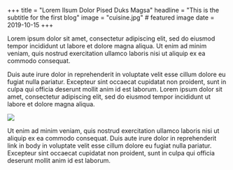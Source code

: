 +++
title = "Lorem Ilsum Dolor Pised Duks Magsa"
headline = "This is the subtitle for the first blog"
image = "cuisine.jpg" # featured image
date = 2019-10-15
+++

Lorem ipsum dolor sit amet, consectetur adipiscing elit, sed do eiusmod tempor incididunt ut labore et dolore magna aliqua. Ut enim ad minim veniam, quis nostrud exercitation ullamco laboris nisi ut aliquip ex ea commodo consequat.

Duis aute irure dolor in reprehenderit in voluptate velit esse cillum dolore eu fugiat nulla pariatur. Excepteur sint occaecat cupidatat non proident, sunt in culpa qui officia deserunt mollit anim id est laborum. Lorem ipsum dolor sit amet, consectetur adipiscing elit, sed do eiusmod tempor incididunt ut labore et dolore magna aliqua.

![](/images/image-placeholder-wide.svg)

Ut enim ad minim veniam, quis nostrud exercitation ullamco laboris nisi ut aliquip ex ea commodo consequat. Duis aute irure dolor in reprehenderit link in body in voluptate velit esse cillum dolore eu fugiat nulla pariatur. Excepteur sint occaecat cupidatat non proident, sunt in culpa qui officia deserunt mollit anim id est laborum.
